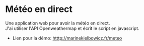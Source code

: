 # Météo en direct

Une application web pour avoir la météo en direct.  
J'ai utiliser l'API Openweathermap et écrit le script en javascript.  

* Lien pour la démo: [htttp://marinekielbowicz.fr/meteo](htttp://marinekielbowicz.fr/meteo)

